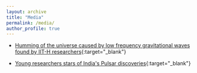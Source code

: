 ```yaml
---
layout: archive
title: "Media"
permalink: /media/
author_profile: true
---
```


* [Humming of the universe caused by low frequency gravitational waves found by IIT-H researchers](https://www.thehindu.com/news/national/telangana/humming-of-the-universe-caused-by-low-frequency-gravitational-waves-found-by-iit-h-researchers/article67044732.ece){:target="_blank"}

* [Young researchers stars of India's Pulsar discoveries](https://timesofindia.indiatimes.com/city/pune/young-researchers-stars-of-indias-pulsar-discoveries/articleshow/101427310.cms){:target="_blank"}
